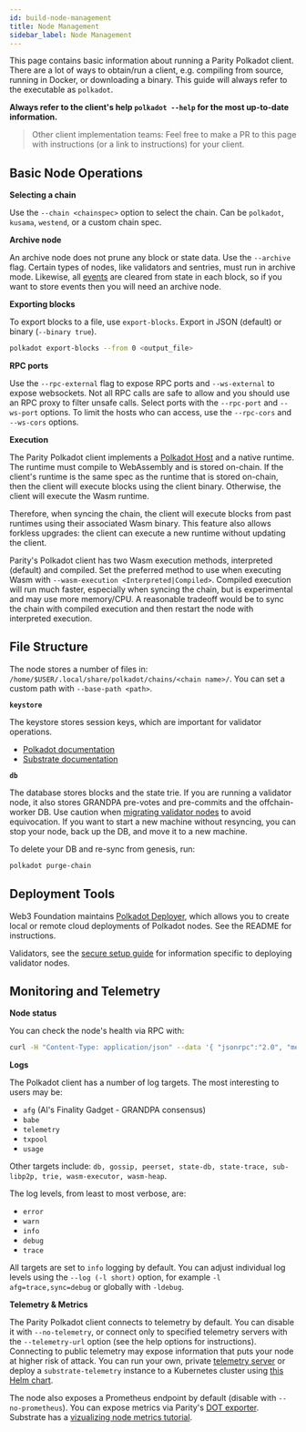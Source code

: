 ```yaml
---
id: build-node-management
title: Node Management
sidebar_label: Node Management
---
```


This page contains basic information about running a Parity Polkadot client. There are a lot of
ways to obtain/run a client, e.g. compiling from source, running in Docker, or downloading a
binary. This guide will always refer to the executable as `polkadot`.

**Always refer to the client's help `polkadot --help` for the most up-to-date information.**

> Other client implementation teams: Feel free to make a PR to this page with instructions (or a
link to instructions) for your client.

## Basic Node Operations

**Selecting a chain**

Use the `--chain <chainspec>` option to select the chain. Can be `polkadot`, `kusama`, `westend`,
or a custom chain spec.

**Archive node**

An archive node does not prune any block or state data. Use the `--archive` flag. Certain types of
nodes, like validators and sentries, must run in archive mode. Likewise, all
[events](build-protocol-info#events) are cleared from state in each block, so if you want to store
events then you will need an archive node.

**Exporting blocks**

To export blocks to a file, use `export-blocks`. Export in JSON (default) or binary
(`--binary true`).

```bash
polkadot export-blocks --from 0 <output_file>
```

**RPC ports**

Use the `--rpc-external` flag to expose RPC ports and `--ws-external` to expose websockets. Not all
RPC calls are safe to allow and you should use an RPC proxy to filter unsafe calls. Select ports
with the `--rpc-port` and `--ws-port` options. To limit the hosts who can access, use the
`--rpc-cors` and `--ws-cors` options.

**Execution**

The Parity Polkadot client implements a [Polkadot Host](learn-polkadot-host) and a native runtime.
The runtime must compile to WebAssembly and is stored on-chain. If the client's runtime is the same
spec as the runtime that is stored on-chain, then the client will execute blocks using the client
binary. Otherwise, the client will execute the Wasm runtime.

Therefore, when syncing the chain, the client will execute blocks from past runtimes using their
associated Wasm binary. This feature also allows forkless upgrades: the client can execute a new
runtime without updating the client.

Parity's Polkadot client has two Wasm execution methods, interpreted (default) and compiled. Set
the preferred method to use when executing Wasm with `--wasm-execution <Interpreted|Compiled>`.
Compiled execution will run much faster, especially when syncing the chain, but is experimental and
may use more memory/CPU. A reasonable tradeoff would be to sync the chain with compiled execution
and then restart the node with interpreted execution.

## File Structure

The node stores a number of files in: `/home/$USER/.local/share/polkadot/chains/<chain name>/`. You
can set a custom path with `--base-path <path>`.

**`keystore`**

The keystore stores session keys, which are important for validator operations.

- [Polkadot documentation](learn-keys#session-keys)
- [Substrate documentation](https://substrate.dev/docs/en/next/conceptual/cryptography/session-keys)

**`db`**

The database stores blocks and the state trie. If you are running a validator node, it also stores
GRANDPA pre-votes and pre-commits and the offchain-worker DB. Use caution when
[migrating validator nodes](maintain-guides-how-to-upgrade) to avoid equivocation. If you want to
start a new machine without resyncing, you can stop your node, back up the DB, and move it to a new
machine.

To delete your DB and re-sync from genesis, run:

```bash
polkadot purge-chain
```

## Deployment Tools

Web3 Foundation maintains [Polkadot Deployer](https://github.com/w3f/polkadot-deployer), which
allows you to create local or remote cloud deployments of Polkadot nodes. See the README for
instructions.

Validators, see the [secure setup guide](maintain-guides-how-to-use-polkadot-secure-validator) for
information specific to deploying validator nodes.

## Monitoring and Telemetry

**Node status**

You can check the node's health via RPC with:

```bash
curl -H "Content-Type: application/json" --data '{ "jsonrpc":"2.0", "method":"system_health", "params":[],"id":1 }' localhost:9933 
```

**Logs**

The Polkadot client has a number of log targets. The most interesting to users may be:

- `afg` (Al's Finality Gadget - GRANDPA consensus)
- `babe`
- `telemetry`
- `txpool`
- `usage`

Other targets include: `db, gossip, peerset, state-db, state-trace, sub-libp2p, trie,
wasm-executor, wasm-heap`.

The log levels, from least to most verbose, are:

- `error`
- `warn`
- `info`
- `debug`
- `trace`

All targets are set to `info` logging by default. You can adjust individual log levels using the
`--log (-l short)` option, for example `-l afg=trace,sync=debug` or globally with `-ldebug`.

**Telemetry & Metrics**

The Parity Polkadot client connects to telemetry by default. You can disable it with
`--no-telemetry`, or connect only to specified telemetry servers with the `--telemetry-url` option
(see the help options for instructions). Connecting to public telemetry may expose information that
puts your node at higher risk of attack. You can run your own, private
[telemetry server](https://github.com/paritytech/substrate-telemetry) or deploy a
`substrate-telemetry` instance to a Kubernetes cluster using
[this Helm chart](https://github.com/w3f/substrate-telemetry-chart).

The node also exposes a Prometheus endpoint by default (disable with `--no-prometheus`). You can
expose metrics via Parity's [DOT exporter](https://github.com/paritytech/dotexporter). Substrate
has a [vizualizing node metrics
tutorial](https://substrate.dev/docs/en/next/tutorials/visualizing-node-metrics/).
